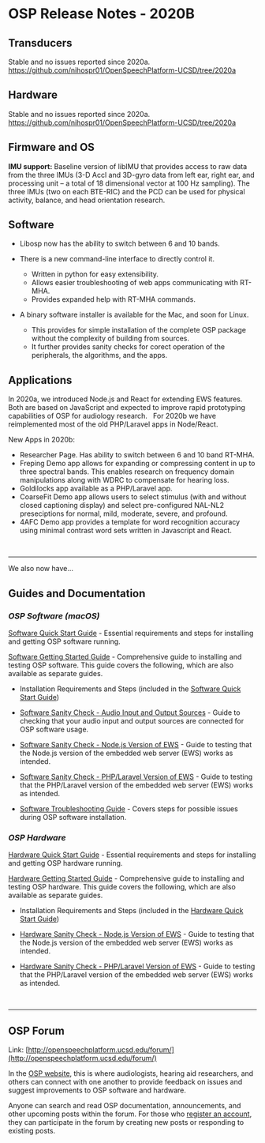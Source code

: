 #  OSP Release Notes - 2020B

## Transducers

Stable and no issues reported since 2020a. https://github.com/nihospr01/OpenSpeechPlatform-UCSD/tree/2020a

## Hardware

Stable and no issues reported since 2020a. https://github.com/nihospr01/OpenSpeechPlatform-UCSD/tree/2020a 

## Firmware and OS

**IMU support:** Baseline version of libIMU that provides access to raw data from the three IMUs (3-D Accl and 3D-gyro data from left ear, right ear, and processing unit – a total of 18 dimensional vector at 100 Hz sampling). The three IMUs (two on each BTE-RIC) and the PCD can be used for physical activity, balance, and head orientation research. 

## Software


- Libosp now has the ability to switch between 6 and 10 bands.  
- There is a new command-line interface to directly control it.
  - Written in python for easy extensibility.
  - Allows easier troubleshooting of web apps communicating with RT-MHA.
  - Provides expanded help with RT-MHA commands.

- A binary software installer is available for the Mac, and soon for Linux.  
  - This provides for simple installation of the complete OSP package without the complexity of building from sources. 
  - It further provides sanity checks for corect operation of the peripherals, the algorithms, and the apps.



## Applications


In 2020a, we introduced Node.js and React for extending EWS features. Both are based on JavaScript and expected to improve rapid prototyping capabilities of OSP for audiology research.   For 2020b we have reimplemented most of the old PHP/Laravel apps in Node/React.

New Apps in 2020b:

- Researcher Page. Has ability to switch between 6 and 10 band RT-MHA.
- Freping Demo app allows for expanding or compressing content in up to three spectral bands. This enables research on frequency domain manipulations along with WDRC to compensate for hearing loss.
- Goldilocks app available as a PHP/Laravel app.
- CoarseFit Demo app allows users to select stimulus (with and without closed captioning display) and select pre-configured NAL-NL2 preseciptions for normal, mild, moderate, severe, and profound.
- 4AFC Demo app provides a template for word recognition accuracy using minimal contrast word sets written in Javascript and React.

&nbsp;

---

We also now have…



## Guides and Documentation


### *OSP Software (macOS)*


[Software Quick Start Guide](OSP%20Software%20Documentation/OSP%20Software%20Quick%20Start%20Guide%20(macOS%20Installer)%20-%20Release%202020B.pdf) - Essential requirements and steps for installing and getting OSP software running.

[Software Getting Started Guide](OSP%20Software%20Documentation/OSP%20Software%20Getting%20Started%20Guide%20-%20Release%202020B.md) - Comprehensive guide to installing and testing OSP software. This guide covers the following, which are also available as separate guides.

* Installation Requirements and Steps (included in the [Software Quick Start Guide](OSP%20Software%20Documentation/OSP%20Software%20Quick%20Start%20Guide%20(macOS%20Installer)%20-%20Release%202020B.pdf))

* [Software Sanity Check - Audio Input and Output Sources](OSP%20Software%20Documentation/OSP%20Software%20Sanity%20Check%20-%20Audio%20Input_Output%20Sources%20(Release%202020B).pdf) - Guide to checking that your audio input and output sources are connected for OSP software usage.

* [Software Sanity Check - Node.js Version of EWS](OSP%20Software%20Documentation/OSP%20Software%20Sanity%20Check%20-%20Nodejs%20Version%20of%20EWS%20(Release%202020B).pdf) - Guide to testing that the Node.js version of the embedded web server (EWS) works as intended.

* [Software Sanity Check - PHP/Laravel Version of EWS](OSP%20Software%20Documentation/OSP%20Software%20Sanity%20Check%20-%20PHP:Laravel%20Version%20of%20EWS%20(Release%202020B).pdf) - Guide to testing that the PHP/Laravel version of the embedded web server (EWS) works as intended.

* [Software Troubleshooting Guide](OSP%20Software%20Documentation/OSP%20Software%20Troubleshooting%20Quick%20Start%20Guide%20(macOS%20Installer)%20-%20Release%202020B.pdf) - Covers steps for possible issues during OSP software installation.

### *OSP Hardware*

[Hardware Quick Start Guide](OSP%20Hardware%20Documentation/OSP%20Hardware%20Quick%20Start%20Guide%20-%20Release%202020B.pdf) - Essential requirements and steps for installing and getting OSP hardware running.

[Hardware Getting Started Guide](OSP%20Hardware%20Documentation/OSP%20Hardware%20Getting%20Started%20Guide%20-%20Release%202020B.md) - Comprehensive guide to installing and testing OSP hardware. This guide covers the following, which are also available as separate guides.

* Installation Requirements and Steps (included in the [Hardware Quick Start Guide](OSP%20Hardware%20Documentation/OSP%20Hardware%20Quick%20Start%20Guide%20-%20Release%202020B.pdf))

* [Hardware Sanity Check - Node.js Version of EWS](OSP%20Hardware%20Documentation/OSP%20Hardware%20Sanity%20Check%20-%20Nodejs%20Version%20of%20EWS%20(Release%202020B).pdf) - Guide to testing that the Node.js version of the embedded web server (EWS) works as intended.

* [Hardware Sanity Check - PHP/Laravel Version of EWS](OSP%20Hardware%20Documentation/OSP%20Hardware%20Sanity%20Check%20-%20PHP_Laravel%20Version%20of%20EWS%20(Release%202020B).pdf) - Guide to testing that the PHP/Laravel version of the embedded web server (EWS) works as intended.

&nbsp;

---

## OSP Forum

Link: [http://openspeechplatform.ucsd.edu/forum/](http://openspeechplatform.ucsd.edu/forum/)

In the [OSP website](http://openspeechplatform.ucsd.edu/), this is where audiologists, hearing aid researchers, and others can connect with one another to provide feedback on issues and suggest improvements to OSP software and hardware.


Anyone can search and read OSP documentation, announcements, and other upcoming posts within the forum. For those who [register an account](http://openspeechplatform.ucsd.edu/register/), they can participate in the forum by creating new posts or responding to existing posts.

